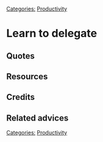 [Categories:](../Categories/index.md) [Productivity](../Categories/Productivity.md)
# Learn to delegate


## Quotes

## Resources

## Credits

## Related advices

[Categories:](../Categories/index.md) [Productivity](../Categories/Productivity.md)
